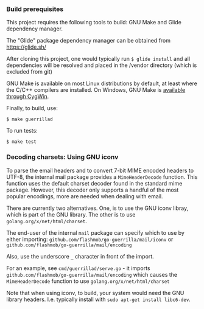 
### Build prerequisites

This project requires the following tools to build: GNU Make and Glide dependency manager.

The "Glide" package dependency manager can be obtained from https://glide.sh/

After cloning this project, one would typically run `$ glide install` and all dependencies will be resolved and placed in the /vendor directory (which is excluded from git)

GNU Make is available on most Linux distributions by default, at least where the C/C++ compilers are installed.
On Windows, GNU Make is [available through CygWin](https://stackoverflow.com/questions/16135945/is-there-a-cygwin-version-of-gnu-make).

Finally, to build, use:

`$ make guerrillad`

To run tests:

`$ make test`

### Decoding charsets: Using GNU iconv

To parse the email headers and to convert 7-bit MIME encoded headers to UTF-8, the internal mail package provides a `MimeHeaderDecode` function. This function uses the default charset decoder found in the standard mime package. However, this decoder only supports a handful of the most popular encodings, more are needed when dealing with email.

There are currently two alternatives. One, is to use the GNU iconv libray, which is part of the GNU library. 
The other is to use `golang.org/x/net/html/charset`. 

The end-user of the internal `mail` package can specify which to use by either importing:
`github.com/flashmob/go-guerrilla/mail/iconv`
or `github.com/flashmob/go-guerrilla/mail/encoding`

Also, use the underscore `_` character in front of the import. 

For an example, see `cmd/guerrillad/serve.go` - it imports `github.com/flashmob/go-guerrilla/mail/encoding` which causes the `MimeHeaderDecode` function to use `golang.org/x/net/html/charset`

Note that when using iconv, to build, your system would need the GNU library headers. I.e. typically install with `sudo apt-get install libc6-dev`. 